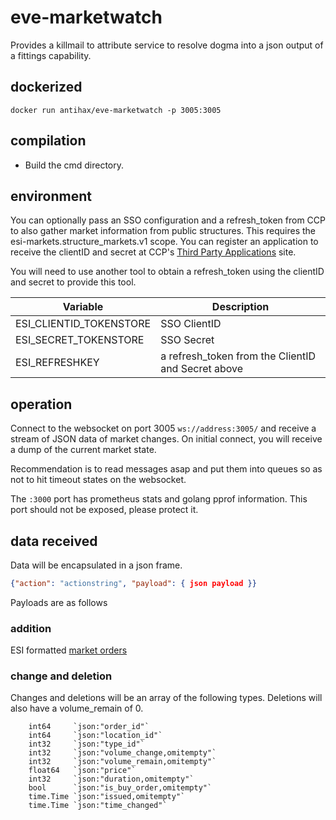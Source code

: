 # eve-marketwatch

Provides a killmail to attribute service to resolve dogma into a json output of a fittings capability.

## dockerized

`docker run antihax/eve-marketwatch -p 3005:3005`

## compilation

* Build the cmd directory.

## environment

You can optionally pass an SSO configuration and a refresh_token from CCP to also gather market information from public structures. This requires the esi-markets.structure_markets.v1 scope. You can register an application to receive the clientID and secret at CCP's [Third Party Applications](https://developers.eveonline.com/) site.

You will need to use another tool to obtain a refresh_token using the clientID and secret to provide this tool.

| Variable        | Description | 
| ------------- |-------------| 
| ESI_CLIENTID_TOKENSTORE | SSO ClientID |
| ESI_SECRET_TOKENSTORE | SSO Secret |
| ESI_REFRESHKEY | a refresh_token from the ClientID and Secret above |

## operation

Connect to the websocket on port 3005 `ws://address:3005/` and receive a stream of JSON data of market changes. On initial connect, you will receive a dump of the current market state.

Recommendation is to read messages asap and put them into queues so as not to hit timeout states on the websocket.

The `:3000` port has prometheus stats and golang pprof information. This port should not be exposed, please protect it.

## data received

Data will be encapsulated in a json frame. 
```json
{"action": "actionstring", "payload": { json payload }}
``` 
Payloads are as follows

### addition

ESI formatted [market orders](https://esi.evetech.net/ui/#/Market/get_markets_region_id_orders)

### change and deletion

Changes and deletions will be an array of the following types. Deletions will also have a volume_remain of 0.

```golang
	int64     `json:"order_id"`
	int64     `json:"location_id"`
	int32     `json:"type_id"`
	int32     `json:"volume_change,omitempty"`
	int32     `json:"volume_remain,omitempty"`
	float64   `json:"price"`
	int32     `json:"duration,omitempty"`
    bool      `json:"is_buy_order,omitempty"`
    time.Time `json:"issued,omitempty"`
	time.Time `json:"time_changed"`
``` 

